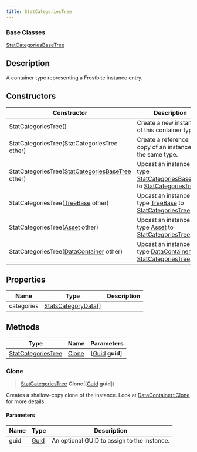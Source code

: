 ```yaml
---
title: StatCategoriesTree
---
```

### Base Classes

[StatCategoriesBaseTree](StatCategoriesBaseTree)

## Description

A container type representing a Frostbite instance entry.

## Constructors

| Constructor                                                                   | Description                                                                                                                 |
| ----------------------------------------------------------------------------- | --------------------------------------------------------------------------------------------------------------------------- |
| StatCategoriesTree()                                                          | Create a new instance of this container type.                                                                               |
| StatCategoriesTree(StatCategoriesTree other)                                  | Create a reference copy of an instance of the same type.                                                                    |
| StatCategoriesTree([StatCategoriesBaseTree](StatCategoriesBaseTree) other)    | Upcast an instance of type [StatCategoriesBaseTree](StatCategoriesBaseTree) to [StatCategoriesTree](StatCategoriesTree).    |
| StatCategoriesTree([TreeBase](TreeBase) other)                                | Upcast an instance of type [TreeBase](TreeBase) to [StatCategoriesTree](StatCategoriesTree).                                |
| StatCategoriesTree([Asset](Asset) other)                                      | Upcast an instance of type [Asset](Asset) to [StatCategoriesTree](StatCategoriesTree).                                      |
| StatCategoriesTree([DataContainer](/vext/ref/shared/class/datacontainer) other) | Upcast an instance of type [DataContainer](/vext/ref/shared/class/datacontainer) to [StatCategoriesTree](StatCategoriesTree). |

## Properties

| Name       | Type                                       | Description |
| ---------- | ------------------------------------------ | ----------- |
| categories | [StatsCategoryData](StatsCategoryData)\[\] |             |

## Methods

| Type                                     | Name            | Parameters                                     |
| ---------------------------------------- | --------------- | ---------------------------------------------- |
| [StatCategoriesTree](StatCategoriesTree) | [Clone](#clone) | \[[Guid](/vext/ref/shared/class/guid) **guid**\] |

### Clone

> [StatCategoriesTree](StatCategoriesTree) **Clone**(\[[Guid](/vext/ref/shared/class/guid) **guid**\])

Creates a shallow-copy clone of the instance. Look at [DataContainer::Clone](/vext/ref/shared/class/datacontainer#clone) for more details.

#### Parameters

| Name | Type         | Description                                 |
| ---- | ------------ | ------------------------------------------- |
| guid | [Guid](Guid) | An optional GUID to assign to the instance. |
